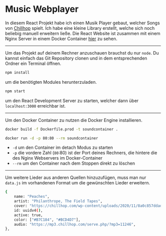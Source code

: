 # Music Webplayer

In diesem React Projekt habe ich einen Musik Player gebaut, welcher Songs von [Chillhop](https://chillhop.com/) spielt. Ich habe eine kleine Library erstellt, welche sich noch beliebig manuell erweitern ließe.
Die React Website ist zusammen mit einem Nginx Server in einem Docker Container [hier](http://h2911972.stratoserver.net:90/) zu sehen.

---

Um das Projekt auf deinem Rechner anzuschauen brauchst du nur `node`. Du kannst einfach das Git Repository clonen und in dem entsprechenden Ordner ein Terminal öffnen.

```bash
npm install
```

um die benötigten Modules herunterzuladen.

```bash
npm start
```

um den React Development Server zu starten, welcher dann über `localhost:3000` erreichbar ist.

---

Um den Docker Container zu nutzen die Docker Engine installieren.

```bash
docker build -f Dockerfile.prod -t soundcontainer .
```

```bash
docker run -d -p 80:80 --rm soundcontainer
```

- `-d` um den Container im detach Modus zu starten
- `-p` die vordere Zahl (`80`:80) ist der Port deines Rechners, die hintere die des Nginx Webservers im Docker-Container
- `--rm` um den Container nach dem Stoppen direkt zu löschen

---

Um weitere Lieder aus anderen Quellen hinzuzufügen, muss man nur `data.js` im vorhandenen Format um die gewünschten Lieder erweitern.

```bash
{
    name: "Peaches",
    artist: "Philanthrope, The Field Tapes",
    cover: "https://chillhop.com/wp-content/uploads/2020/11/8a0c857ddad531279d0757f5362380a6837b1b69-1024x1024.jpg",
    id: uuidv4(),
    active: true,
    color: ["#B7C184", "#BCD4D7"],
    audio: "https://mp3.chillhop.com/serve.php/?mp3=11246",
},
```

